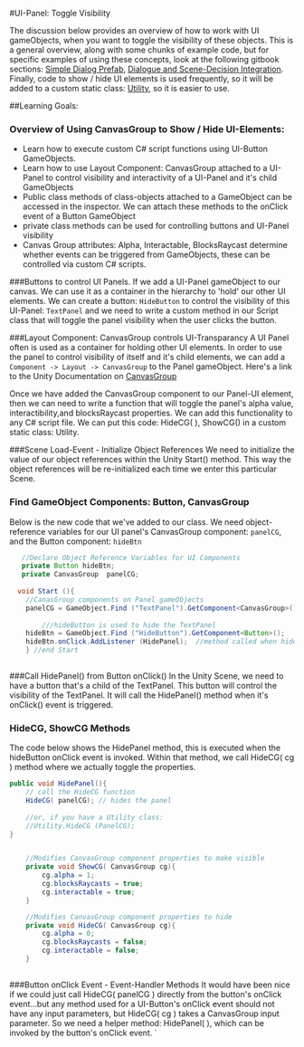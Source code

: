 #UI-Panel: Toggle Visibility

The discussion below provides an overview of how to work with UI gameObjects, when you want to toggle the visibility of these objects.  This is a general overview, along with some chunks of example code, but for specific examples of using these concepts, look at the following gitbook sections: [Simple Dialog Prefab](/simple-dialog-prefab.md), [Dialogue and Scene-Decision Integration](/dialogue-and-scene-decision-integration.md).  Finally, code to show / hide UI elements is used frequently, so it will be added to a custom static class: [Utility](/utility_-_static_class.md), so it is easier to use.

##Learning Goals:
### Overview of Using CanvasGroup to Show / Hide UI-Elements:  
- Learn how to execute custom C# script functions using UI-Button GameObjects.
- Learn how to use Layout Component: CanvasGroup attached to a UI-Panel to control visibility and interactivity of a UI-Panel and it's child GameObjects
- Public class methods of class-objects attached to a GameObject can be accessed in the inspector.  We can attach these methods to the onClick event of a Button GameObject
- private class methods can be used for controlling buttons and UI-Panel visibility
- Canvas Group attributes:  Alpha, Interactable, BlocksRaycast determine whether events can be triggered from GameObjects, these can be controlled via custom C# scripts.

###Buttons to control UI Panels.
If we add a UI-Panel gameObject to our canvas.  We can use it as a container in the hierarchy to 'hold' our other UI elements. We can create a button: `HideButton` to control the visibility of this UI-Panel:  `TextPanel` and we need to write a custom method in our Script class that will toggle the panel visibility when the user clicks the button. 

###Layout Component: CanvasGroup controls UI-Transparancy
A UI Panel often is used as a container for holding other UI elements.  In order to use the panel to control visibility of itself and it's child elements, we can add a ``Component -> Layout -> CanvasGroup`` to the Panel gameObject.   Here's a link to the Unity Documentation on [CanvasGroup](http://docs.unity3d.com/Manual/class-CanvasGroup.html)

Once we have added the CanvasGroup component to our Panel-UI element, then we can need to write a function that will toggle the panel's alpha value, interactibility,and blocksRaycast properties.  We can add this functionality to any C# script file. We can put this code: HideCG( ), ShowCG() in a custom static class: Utility.  

###Scene Load-Event - Initialize Object References
We need to initialize the value of our object references within the Unity Start() method.  This way the object references will be re-initialized each time we enter this particular Scene. 

### Find GameObject Components: Button, CanvasGroup 

Below is the new code that we've added to  our class.
We need object-reference variables for our UI panel's CanvasGroup component: `panelCG`, and the Button component: `hideBtn`  

```java
   //Declare Object Reference Variables for UI Components
   private Button hideBtn;
   private CanvasGroup  panelCG;
	
  void Start (){
  	//CanasGroup components on Panel gameObjects
	panelCG = GameObject.Find ("TextPanel").GetComponent<CanvasGroup>();
  
	    ///hideButton is used to hide the TextPanel 
	hideBtn = GameObject.Find ("HideButton").GetComponent<Button>();
	hideBtn.onClick.AddListener (HidePanel);  //method called when hideBtn is clicked	
	} //end Start
	
```
###Call HidePanel() from Button onClick()
In the Unity Scene, we need to have a button that's a child of the TextPanel.  This button will control the visibility of the TextPanel.  It will call the HidePanel() method when it's onClick() event is triggered. 


	
### HideCG, ShowCG Methods
The code below shows the HidePanel method, this is executed when the hideButton onClick event is invoked. Within that method, we call HideCG( cg ) method where we actually toggle the properties.



```java
public void HidePanel(){
	// call the HideCG function
	HideCG( panelCG); // hides the panel
	
	//or, if you have a Utility class:
	//Utility.HideCG (PanelCG);
}


	//Modifies CanvasGroup component properties to make visible
	private void ShowCG( CanvasGroup cg){
		cg.alpha = 1;
		cg.blocksRaycasts = true;
		cg.interactable = true;
	}

    //Modifies CanvasGroup component properties to hide
	private void HideCG( CanvasGroup cg){
		cg.alpha = 0;
		cg.blocksRaycasts = false;
		cg.interactable = false;
	}
	
```

###Button onClick Event - Event-Handler Methods
It would have been nice if we could just call HideCG( panelCG ) directly from the button's onClick event...but any method used for a UI-Button's onClick event should not have any input parameters, but HideCG( cg ) takes a CanvasGroup input parameter. So we need a helper method: HidePanel( ), which can be invoked by the button's onClick event.
`
